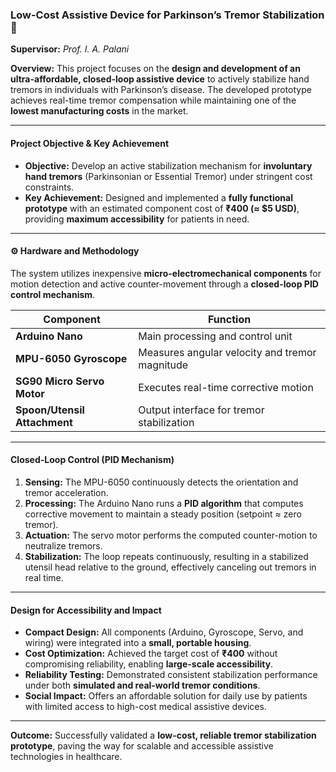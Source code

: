 

### **Low-Cost Assistive Device for Parkinson’s Tremor Stabilization 🥄**

**Supervisor:** *Prof. I. A. Palani*

**Overview:**
This project focuses on the **design and development of an ultra-affordable, closed-loop assistive device** to actively stabilize hand tremors in individuals with Parkinson’s disease. The developed prototype achieves real-time tremor compensation while maintaining one of the **lowest manufacturing costs** in the market.

---

#### **Project Objective & Key Achievement**

* **Objective:** Develop an active stabilization mechanism for **involuntary hand tremors** (Parkinsonian or Essential Tremor) under stringent cost constraints.
* **Key Achievement:** Designed and implemented a **fully functional prototype** with an estimated component cost of **₹400 (≈ $5 USD)**, providing **maximum accessibility** for patients in need.

---

#### **⚙️ Hardware and Methodology**

The system utilizes inexpensive **micro-electromechanical components** for motion detection and active counter-movement through a **closed-loop PID control mechanism**.

| **Component**                | **Function**                                   |
| ---------------------------- | ---------------------------------------------- |
| **Arduino Nano**             | Main processing and control unit               |
| **MPU-6050 Gyroscope**       | Measures angular velocity and tremor magnitude |
| **SG90 Micro Servo Motor**   | Executes real-time corrective motion           |
| **Spoon/Utensil Attachment** | Output interface for tremor stabilization      |

---

#### **Closed-Loop Control (PID Mechanism)**

1. **Sensing:** The MPU-6050 continuously detects the orientation and tremor acceleration.
2. **Processing:** The Arduino Nano runs a **PID algorithm** that computes corrective movement to maintain a steady position (setpoint ≈ zero tremor).
3. **Actuation:** The servo motor performs the computed counter-motion to neutralize tremors.
4. **Stabilization:** The loop repeats continuously, resulting in a stabilized utensil head relative to the ground, effectively canceling out tremors in real time.

---

#### **Design for Accessibility and Impact**

* **Compact Design:** All components (Arduino, Gyroscope, Servo, and wiring) were integrated into a **small, portable housing**.
* **Cost Optimization:** Achieved the target cost of **₹400** without compromising reliability, enabling **large-scale accessibility**.
* **Reliability Testing:** Demonstrated consistent stabilization performance under both **simulated and real-world tremor conditions**.
* **Social Impact:** Offers an affordable solution for daily use by patients with limited access to high-cost medical assistive devices.

---

**Outcome:**
Successfully validated a **low-cost, reliable tremor stabilization prototype**, paving the way for scalable and accessible assistive technologies in healthcare.



